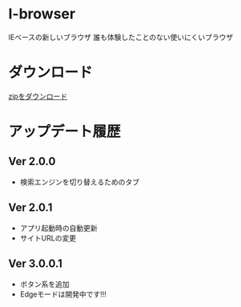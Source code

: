 # I-browser

IEベースの新しいブラウザ
誰も体験したことのない使いにくいブラウザ

# ダウンロード
[zipをダウンロード](https://github.com/NOBU-dev/I-browser/releases/latest/download/I-browser.zip)

# アップデート履歴
## Ver 2.0.0
 + 検索エンジンを切り替えるためのタブ
## Ver 2.0.1
 + アプリ起動時の自動更新
 + サイトURLの変更
## Ver 3.0.0.1
 + ボタン系を追加
 + Edgeモードは開発中です!!!
